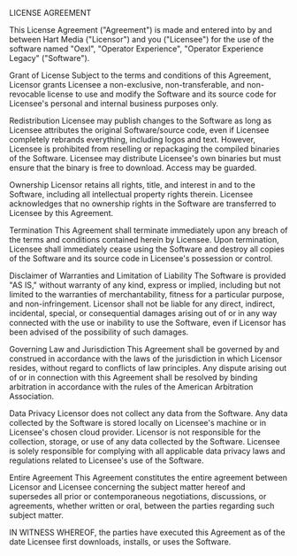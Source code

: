 LICENSE AGREEMENT

This License Agreement ("Agreement") is made and entered into by and between Hart Media ("Licensor") and you ("Licensee") for the use of the software named "Oexl", "Operator Experience", "Operator Experience Legacy" ("Software").

Grant of License
Subject to the terms and conditions of this Agreement, Licensor grants Licensee a non-exclusive, non-transferable, and non-revocable license to use and modify the Software and its source code for Licensee's personal and internal business purposes only.

Redistribution
Licensee may publish changes to the Software as long as Licensee attributes the original Software/source code, even if Licensee completely rebrands everything, including logos and text. However, Licensee is prohibited from reselling or repackaging the compiled binaries of the Software. Licensee may distribute Licensee's own binaries but must ensure that the binary is free to download. Access may be guarded.

Ownership
Licensor retains all rights, title, and interest in and to the Software, including all intellectual property rights therein. Licensee acknowledges that no ownership rights in the Software are transferred to Licensee by this Agreement.

Termination
This Agreement shall terminate immediately upon any breach of the terms and conditions contained herein by Licensee. Upon termination, Licensee shall immediately cease using the Software and destroy all copies of the Software and its source code in Licensee's possession or control.

Disclaimer of Warranties and Limitation of Liability
The Software is provided "AS IS," without warranty of any kind, express or implied, including but not limited to the warranties of merchantability, fitness for a particular purpose, and non-infringement. Licensor shall not be liable for any direct, indirect, incidental, special, or consequential damages arising out of or in any way connected with the use or inability to use the Software, even if Licensor has been advised of the possibility of such damages.

Governing Law and Jurisdiction
This Agreement shall be governed by and construed in accordance with the laws of the jurisdiction in which Licensor resides, without regard to conflicts of law principles. Any dispute arising out of or in connection with this Agreement shall be resolved by binding arbitration in accordance with the rules of the American Arbitration Association.

Data Privacy
Licensor does not collect any data from the Software. Any data collected by the Software is stored locally on Licensee's machine or in Licensee's chosen cloud provider. Licensor is not responsible for the collection, storage, or use of any data collected by the Software. Licensee is solely responsible for complying with all applicable data privacy laws and regulations related to Licensee's use of the Software.

Entire Agreement
This Agreement constitutes the entire agreement between Licensor and Licensee concerning the subject matter hereof and supersedes all prior or contemporaneous negotiations, discussions, or agreements, whether written or oral, between the parties regarding such subject matter.

IN WITNESS WHEREOF, the parties have executed this Agreement as of the date Licensee first downloads, installs, or uses the Software.